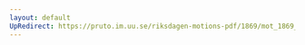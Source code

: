 ```yaml
---
layout: default
UpRedirect: https://pruto.im.uu.se/riksdagen-motions-pdf/1869/mot_1869__ak__67/mot_1869__ak__67-001.pdf
---
```

